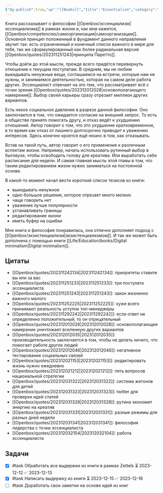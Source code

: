 ```yaml
---
{"dg-publish":true,"up":"[[Books]]","title":"Essentialism","category":"book","status":"Completed","tags":["books"],"rating":4,"date":"2023-11-06","modified_at":"2023-12-16T12:44:51+03:00","dg-path":"/books/Essentialism The Disciplined Pursuit of Less.md","permalink":"/books/essentialism-the-disciplined-pursuit-of-less/","dgPassFrontmatter":true}
---
```





Книга рассказывает о философии [[Openbox/эссенциализм|эссенциализма]] в рамках жизни и, как мне кажется, [[Openbox/competencies/самоорганизация|самоорганизации]]. Основной принцип положенный в фундамент данного направления звучит так: есть ограниченный и конечный список важного в мире для тебя, так же сформулированный как более радикальная версия [[Openbox/quotes/202311251243|принципа Паретто]].

Чтобы дойти до этой мысли, прежде всего придётся перевернуть отношение к текущем постулатам. В среднем, мы не любим выкидывать ненужные вещи, соглашаемся на встречи, которые нам не нужны, и занимаемся деятельностью, которая на самом деле работа других. Эссенциалист отвечает на это тем, что рассматривает всё с точки зрения [[Openbox/quotes/202312012028|основополагающего намерения]]. Выбор своей карьеры сразу отрезает миллион других вариантов.

Есть некое социальное давление в разрезе данной философии. Оно заключается в том, что ожидается согласие на внешний запрос. То есть в обществе принято помогать другу, и отказ ведёт к ухудшению отношений. Автор говорит о том, что это ухудшение кратковременное, в то время как отказ от лишнего долгосрочно приводит к уважению интересов. Здесь *конечно* кроется ещё нюанс в том, как отказывать.

Встав на такой путь, автор говорит о его применение к различным аспектам жизни. Например, начать использовать рутинный выбор в бытовухе, чтобы освободить голову для креатива. Или выработать себе расписание для недели. И самая главная мысль этой главы в том, что таким редактированием жизни нужно заниматься на постоянной основе.

В какой-то момент начал вести короткий список тезисов из книги:
- выкидывать ненужное
- одно большое решение, которое отрезает много мелких
- чаще говорить нет
- уважение лучше популярности 
- устанавливать границы
- редактирование жизни
- иметь буфер на ошибки 

Мне книга и философия понравилась, она отлично дополняет подход с [[Openbox/экзистенциализм|экзистенциализмом]]. И так же может быть дополнена с помощью книги [[Life/Education/books/Digital minimalism|Digital minimalism]].

## Цитаты

- [[Openbox/quotes/202311242134|202311242134]]: приоритеты ставите вы или за вас
- [[Openbox/quotes/202311251233|202311251233]]: три постулата эссенциалиста
- [[Openbox/quotes/202311251243|202311251243]]: закон жизненно важного малого
- [[Openbox/quotes/202311252225|202311252225]]: хуже всего принимают реальность уступок топ-менеджеры
- [[Openbox/quotes/202311292242|202311292242]]: если ответ не определенно положительный, то он отрицательный
- [[Openbox/quotes/202312012028|202312012028]]: основополагающее намерение уничтожает вселенную других вариантов
- [[Openbox/quotes/202312012035|202312012035]]: производительность заключается в том, чтобы не делать ничего, что помогает работе других людей
- [[Openbox/quotes/202312012046|202312012046]]: негативное тестирование социальных связей
- [[Openbox/quotes/202312021153|202312021153]]: редактировать жизнь нужно ежедневно
- [[Openbox/quotes/202312021212|202312021212]]: пять вопросов национальной стратегии
- [[Openbox/quotes/202312031322|202312031322]]: система жетонов для детей
- [[Openbox/quotes/202312031323|202312031323]]: twitter для проверки идей статей
- [[Openbox/quotes/202312031328|202312031328]]: рутина экономит энергию на креатив
- [[Openbox/quotes/202312031331|202312031331]]: разные режимы для разных дней недели
- [[Openbox/quotes/202312031341|202312031341]]: философия лидерства с точки эссенциалиста
- [[Openbox/quotes/202312032104|202312032104]]: работа эссенциалиста


## Задачи

- [x] #task Обработать все выдержки из книги в рамках Zettels ⏳ 2023-12-12 ✅ 2023-12-13
- [x] #task Написать выдержку из книги ⏳ 2023-12-15 ✅ 2023-12-16
- [ ] #task Доработать свои заметки на основе идей из книг
